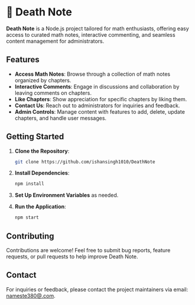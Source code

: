 # 📝 Death Note

**Death Note** is a Node.js project tailored for math enthusiasts, offering easy access to curated math notes, interactive commenting, and seamless content management for administrators.

## Features

- **Access Math Notes**: Browse through a collection of math notes organized by chapters.
- **Interactive Comments**: Engage in discussions and collaboration by leaving comments on chapters.
- **Like Chapters**: Show appreciation for specific chapters by liking them.
- **Contact Us**: Reach out to administrators for inquiries and feedback.
- **Admin Controls**: Manage content with features to add, delete, update chapters, and handle user messages.

## Getting Started

1. **Clone the Repository**:

   ```bash
   git clone https://github.com/ishansingh1010/DeathNote
   ```

2. **Install Dependencies**:

   ```bash
   npm install
   ```

3. **Set Up Environment Variables** as needed.

4. **Run the Application**:
   ```bash
   npm start
   ```

## Contributing

Contributions are welcome! Feel free to submit bug reports, feature requests, or pull requests to help improve Death Note.

## Contact

For inquiries or feedback, please contact the project maintainers via email: [nameste380@.com](mailto:email@example.com).
